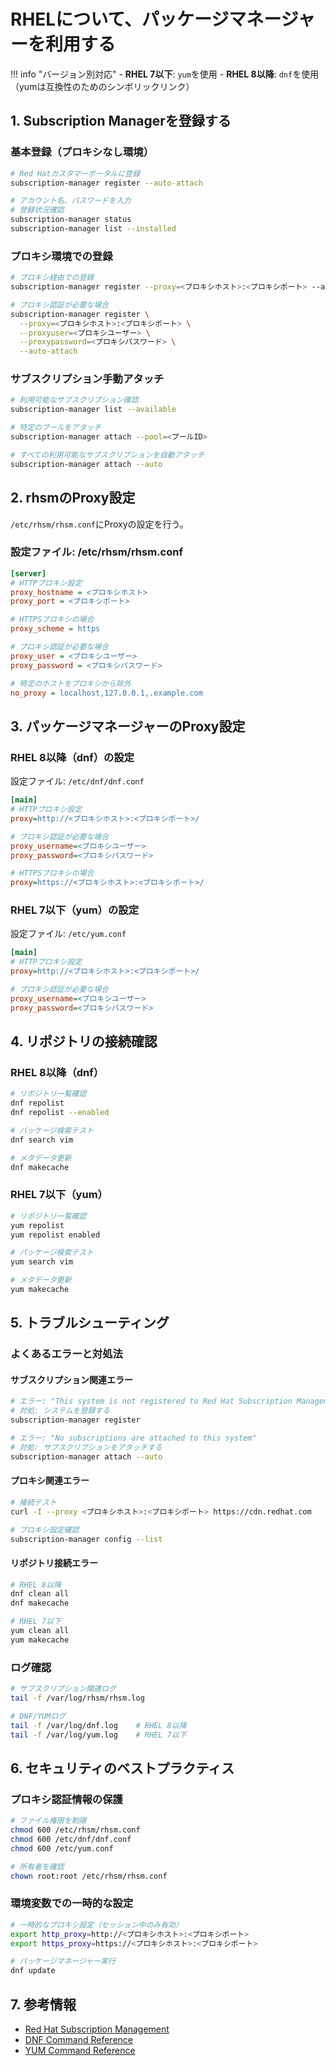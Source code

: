 # RHELについて、パッケージマネージャーを利用する

!!! info "バージョン別対応"
    - **RHEL 7以下**: `yum`を使用
    - **RHEL 8以降**: `dnf`を使用（yumは互換性のためのシンボリックリンク）

## 1. Subscription Managerを登録する

### 基本登録（プロキシなし環境）

```bash
# Red Hatカスタマーポータルに登録
subscription-manager register --auto-attach

# アカウント名、パスワードを入力
# 登録状況確認
subscription-manager status
subscription-manager list --installed
```

### プロキシ環境での登録

```bash
# プロキシ経由での登録
subscription-manager register --proxy=<プロキシホスト>:<プロキシポート> --auto-attach

# プロキシ認証が必要な場合
subscription-manager register \
  --proxy=<プロキシホスト>:<プロキシポート> \
  --proxyuser=<プロキシユーザー> \
  --proxypassword=<プロキシパスワード> \
  --auto-attach
```

### サブスクリプション手動アタッチ

```bash
# 利用可能なサブスクリプション確認
subscription-manager list --available

# 特定のプールをアタッチ
subscription-manager attach --pool=<プールID>

# すべての利用可能なサブスクリプションを自動アタッチ
subscription-manager attach --auto
```

## 2. rhsmのProxy設定

`/etc/rhsm/rhsm.conf`にProxyの設定を行う。

### 設定ファイル: /etc/rhsm/rhsm.conf

```ini
[server]
# HTTPプロキシ設定
proxy_hostname = <プロキシホスト>
proxy_port = <プロキシポート>

# HTTPSプロキシの場合
proxy_scheme = https

# プロキシ認証が必要な場合
proxy_user = <プロキシユーザー>
proxy_password = <プロキシパスワード>

# 特定のホストをプロキシから除外
no_proxy = localhost,127.0.0.1,.example.com
```

## 3. パッケージマネージャーのProxy設定

### RHEL 8以降（dnf）の設定

設定ファイル: `/etc/dnf/dnf.conf`

```ini
[main]
# HTTPプロキシ設定
proxy=http://<プロキシホスト>:<プロキシポート>/

# プロキシ認証が必要な場合
proxy_username=<プロキシユーザー>
proxy_password=<プロキシパスワード>

# HTTPSプロキシの場合
proxy=https://<プロキシホスト>:<プロキシポート>/
```

### RHEL 7以下（yum）の設定

設定ファイル: `/etc/yum.conf`

```ini
[main]
# HTTPプロキシ設定
proxy=http://<プロキシホスト>:<プロキシポート>/

# プロキシ認証が必要な場合
proxy_username=<プロキシユーザー>
proxy_password=<プロキシパスワード>
```

## 4. リポジトリの接続確認

### RHEL 8以降（dnf）

```bash
# リポジトリ一覧確認
dnf repolist
dnf repolist --enabled

# パッケージ検索テスト
dnf search vim

# メタデータ更新
dnf makecache
```

### RHEL 7以下（yum）

```bash
# リポジトリ一覧確認
yum repolist
yum repolist enabled

# パッケージ検索テスト
yum search vim

# メタデータ更新
yum makecache
```

## 5. トラブルシューティング

### よくあるエラーと対処法

#### サブスクリプション関連エラー

```bash
# エラー: "This system is not registered to Red Hat Subscription Management"
# 対処: システムを登録する
subscription-manager register

# エラー: "No subscriptions are attached to this system"
# 対処: サブスクリプションをアタッチする
subscription-manager attach --auto
```

#### プロキシ関連エラー

```bash
# 接続テスト
curl -I --proxy <プロキシホスト>:<プロキシポート> https://cdn.redhat.com

# プロキシ設定確認
subscription-manager config --list
```

#### リポジトリ接続エラー

```bash
# RHEL 8以降
dnf clean all
dnf makecache

# RHEL 7以下
yum clean all
yum makecache
```

### ログ確認

```bash
# サブスクリプション関連ログ
tail -f /var/log/rhsm/rhsm.log

# DNF/YUMログ
tail -f /var/log/dnf.log    # RHEL 8以降
tail -f /var/log/yum.log    # RHEL 7以下
```

## 6. セキュリティのベストプラクティス

### プロキシ認証情報の保護

```bash
# ファイル権限を制限
chmod 600 /etc/rhsm/rhsm.conf
chmod 600 /etc/dnf/dnf.conf
chmod 600 /etc/yum.conf

# 所有者を確認
chown root:root /etc/rhsm/rhsm.conf
```

### 環境変数での一時的な設定

```bash
# 一時的なプロキシ設定（セッション中のみ有効）
export http_proxy=http://<プロキシホスト>:<プロキシポート>
export https_proxy=https://<プロキシホスト>:<プロキシポート>

# パッケージマネージャー実行
dnf update
```

## 7. 参考情報

- [Red Hat Subscription Management](https://access.redhat.com/documentation/en-us/red_hat_subscription_management/)
- [DNF Command Reference](https://docs.fedoraproject.org/en-US/fedora/latest/system-administrators-guide/package-management/DNF/)
- [YUM Command Reference](https://access.redhat.com/documentation/en-us/red_hat_enterprise_linux/7/html/system_administrators_guide/ch-yum)
